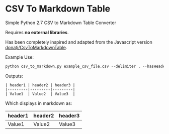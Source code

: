 # CSV To Markdown Table

Simple Python 2.7 CSV to Markdown Table Converter

Requires **no external libraries**.

Has been completely inspired and adapted from the Javascript version [donatj/CsvToMarkdownTable](https://github.com/donatj/CsvToMarkdownTable).

Example Use:

```python
python csv_to_markdown.py example_csv_file.csv --delimiter , --hasHeader
```

Outputs:

```
| header1 | header2 | header3 |
|---------|---------|---------|
| Value1  | Value2  | Value3  |
```

Which displays in markdown as:

| header1 | header2 | header3 |
|---------|---------|---------|
| Value1  | Value2  | Value3  |
